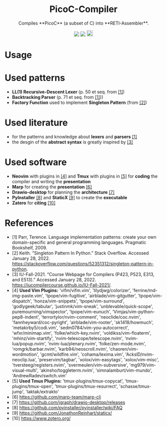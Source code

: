<h1 align="center">PicoC-Compiler</h3>
<p align="center">Compiles **PicoC** (a subset of C) into **RETI-Assembler**.</p>

<p align="center">
<a href="./LICENSE.md"><img src="https://img.shields.io/github/license/matthejue/PicoC-Compiler.svg"></a>
<img src="https://img.shields.io/badge/Maintained%3F-yes-green.svg">
<img height="20px" src="http://ForTheBadge.com/images/badges/made-with-python.svg">
</p>

# Usage


# Used patterns
- **LL(1) Recursive-Descent Lexer** (p. 50 et seq. from [[1]](#1))
- **Backtracking Parser** (p. 71 et seq. from [[1]](#1)))
- **Factory Function** used to implement **Singleton Pattern** (from [[2]](#2))

# Used literature
- for the patterns and knowledge about **lexers** and **parsers** [[1]](#1)
- the desgin of the **abstract syntax** is greatly inspired by [[3]](#3)

# Used software
- **Neovim** with plugins in [[4]](#4) and **Tmux** with plugins in [[5]](#5) for **coding** the compiler and writing the **presentation**
- **Marp** for creating the **presentation** [[6]](#6)
- **Drawio-desktop** for planning the **architecture** [[7]](#7)
- **PyInstaller** [[8]](#8) and **StaticX** [[9]](#9) to create the **executable**
- **Zatero** for **citing** [[10]](#10)

# References
- <a id="1">[1]</a> Parr, Terence. Language implementation patterns: create your own domain-specific and general programming languages. Pragmatic Bookshelf, 2009.
- <a id="2">[2]</a> Keith. “Singleton Pattern In Python.” Stack Overflow. Accessed January 28, 2022. https://stackoverflow.com/questions/52351312/singleton-pattern-in-python.
- <a id="3">[3]</a> IU-Fall-2021. “Course Webpage for Compilers (P423, P523, E313, and E513).” Accessed January 28, 2022. https://iucompilercourse.github.io/IU-Fall-2021/.
- <a id="4">[4]</a> **Used Vim Plugins:**
'vifm/vifm.vim', 'lilydjwg/colorizer', 'ferrine/md-img-paste.vim', 'tpope/vim-fugitive', 'airblade/vim-gitgutter', 'tpope/vim-dispatch', 'honza/vim-snippets', 'tpope/vim-surround', 'godlygeek/tabular', 'justinmk/vim-sneak', 'unblevable/quick-scope', puremourning/vimspector', 'tpope/vim-eunuch', 'Vimjas/vim-python-pep8-indent', 'terrortylor/nvim-comment', 'neoclide/coc.nvim', 'fannheyward/coc-pyright', 'airblade/vim-rooter', 'sk1418/howmuch', 'metakirby5/codi.vim', 'sedm0784/vim-you-autocorrect', 'wfxr/minimap.vim', 'folke/which-key.nvim', 'voldikss/vim-floaterm', 'mhinz/vim-startify', 'nvim-telescope/telescope.nvim', 'nvim-lua/popup.nvim', 'nvim-lua/plenary.nvim', 'folke/zen-mode.nvim', 'romgrk/barbar.nvim', 'karb94/neoscroll.nvim', 'chaoren/vim-wordmotion', 'gcmt/wildfire.vim', 'cohama/lexima.vim', 'AckslD/nvim-neoclip.lua', 'preservim/tagbar', 'xolox/vim-easytags', 'xolox/vim-misc', 'tversteeg/registers.nvim', 'svermeulen/vim-subversive', 'mg979/vim-visual-multi', 'akinsho/toggleterm.nvim', 'simnalamburt/vim-mundo', 'AndrewRadev/switch.vim'
- <a id="5">[5]</a> **Used Tmux Plugins:**
'tmux-plugins/tmux-copycat', 'tmux-plugins/tmux-open', 'tmux-plugins/tmux-resurrect', 'schasse/tmux-jump', 'laktak/extrakto'
- <a id="6">[6]</a> https://github.com/marp-team/marp-cli
- <a id="7">[7]</a> https://github.com/jgraph/drawio-desktop/releases
- <a id="8">[8]</a> https://github.com/pyinstaller/pyinstaller/wiki/FAQ
- <a id="9">[9]</a> https://github.com/JonathonReinhart/staticx/
- <a id="10">[10]</a> https://www.zotero.org/
